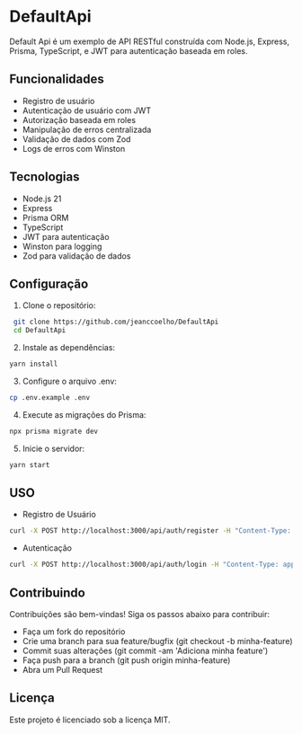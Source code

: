 # DefaultApi

Default Api é um exemplo de API RESTful construída com Node.js, Express, Prisma, TypeScript, e JWT para autenticação baseada em roles.

## Funcionalidades

- Registro de usuário
- Autenticação de usuário com JWT
- Autorização baseada em roles
- Manipulação de erros centralizada
- Validação de dados com Zod
- Logs de erros com Winston

## Tecnologias

- Node.js 21
- Express
- Prisma ORM
- TypeScript
- JWT para autenticação
- Winston para logging
- Zod para validação de dados

## Configuração

1. Clone o repositório:

````bash
 git clone https://github.com/jeanccoelho/DefaultApi
 cd DefaultApi
````

2. Instale as dependências:
```bash
yarn install
````

3. Configure o arquivo .env:
```bash
cp .env.example .env
````

4. Execute as migrações do Prisma:
```bash
npx prisma migrate dev
````

5. Inicie o servidor:
```bash
yarn start
````

## USO
- Registro de Usuário
```bash
curl -X POST http://localhost:3000/api/auth/register -H "Content-Type: application/json" -d '{"email":"user@example.com", "password":"password123", "name":"John Doe", "role":"USER"}'
````

- Autenticação
```bash
curl -X POST http://localhost:3000/api/auth/login -H "Content-Type: application/json" -d '{"email":"user@example.com", "password":"password123"}'
````

## Contribuindo
Contribuições são bem-vindas! Siga os passos abaixo para contribuir:

- Faça um fork do repositório
- Crie uma branch para sua feature/bugfix (git checkout -b minha-feature)
- Commit suas alterações (git commit -am 'Adiciona minha feature')
- Faça push para a branch (git push origin minha-feature)
- Abra um Pull Request

## Licença
Este projeto é licenciado sob a licença MIT.

